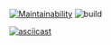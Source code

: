 [![Maintainability](https://api.codeclimate.com/v1/badges/f8ca90582ad843ef1981/maintainability)](https://codeclimate.com/github/wesydi/frontend-project-lvl2/maintainability)
![build](https://github.com/wesydi/frontend-project-lvl2/workflows/build/badge.svg)

[![asciicast](https://asciinema.org/a/MSXtU0yHeh1jOxEcJpK3yeqoQ.svg)](https://asciinema.org/a/MSXtU0yHeh1jOxEcJpK3yeqoQ)
